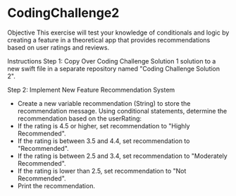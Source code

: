 # CodingChallenge2

Objective
This exercise will test your knowledge of conditionals and logic by creating a feature in a theoretical app that provides recommendations based on user ratings and reviews.

Instructions
Step 1: Copy Over Coding Challenge Solution 1 solution to a new swift file in a separate repository named "Coding Challenge Solution 2".


Step 2: Implement New Feature Recommendation System
- Create a new variable recommendation (String) to store the recommendation message.
Using conditional statements, determine the recommendation based on the userRating:
- If the rating is 4.5 or higher, set recommendation to "Highly Recommended".
- If the rating is between 3.5 and 4.4, set recommendation to "Recommended".
- If the rating is between 2.5 and 3.4, set recommendation to "Moderately Recommended".
- If the rating is lower than 2.5, set recommendation to "Not Recommended".
- Print the recommendation.
